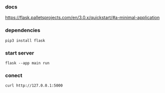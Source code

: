 ### docs
https://flask.palletsprojects.com/en/3.0.x/quickstart/#a-minimal-application

### dependencies 
`pip3 install flask`

### start server 
`flask --app main run`

### conect 
`curl http://127.0.0.1:5000`
